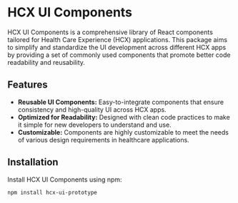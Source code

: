 # HCX UI Components

HCX UI Components is a comprehensive library of React components tailored for Health Care Experience (HCX) applications. This package aims to simplify and standardize the UI development across different HCX apps by providing a set of commonly used components that promote better code readability and reusability.

## Features

- **Reusable UI Components:** Easy-to-integrate components that ensure consistency and high-quality UI across HCX apps.
- **Optimized for Readability:** Designed with clean code practices to make it simple for new developers to understand and use.
- **Customizable:** Components are highly customizable to meet the needs of various design requirements in healthcare applications.

## Installation

Install HCX UI Components using npm:

```bash
npm install hcx-ui-prototype
